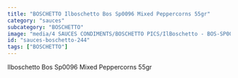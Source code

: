 ```yaml
---
title: "BOSCHETTO Ilboschetto Bos Sp0096 Mixed Peppercorns 55gr"
category: "sauces"
subcategory: "BOSCHETTO"
image: "media/4 SAUCES CONDIMENTS/BOSCHETTO PICS/IlBoschetto - BOS-SP0096 Mixed Peppercorns 55GR.png"
id: "sauces-boschetto-244"
tags: ["BOSCHETTO"]
---
```


Ilboschetto Bos Sp0096 Mixed Peppercorns 55gr
